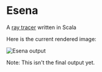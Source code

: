 # Esena
A [ray tracer](https://en.wikipedia.org/wiki/Ray_tracing_(graphics)) written in Scala

Here is the current rendered image:

![Esena output](/../screenshots/screenshots/esena.png?raw=true)

Note: This isn't the final output yet.